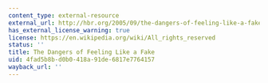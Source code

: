 ```yaml
---
content_type: external-resource
external_url: http://hbr.org/2005/09/the-dangers-of-feeling-like-a-fake/ar/1
has_external_license_warning: true
license: https://en.wikipedia.org/wiki/All_rights_reserved
status: ''
title: The Dangers of Feeling Like a Fake
uid: 4fad5b8b-d0b0-418a-91de-6817e7764157
wayback_url: ''
---
```

